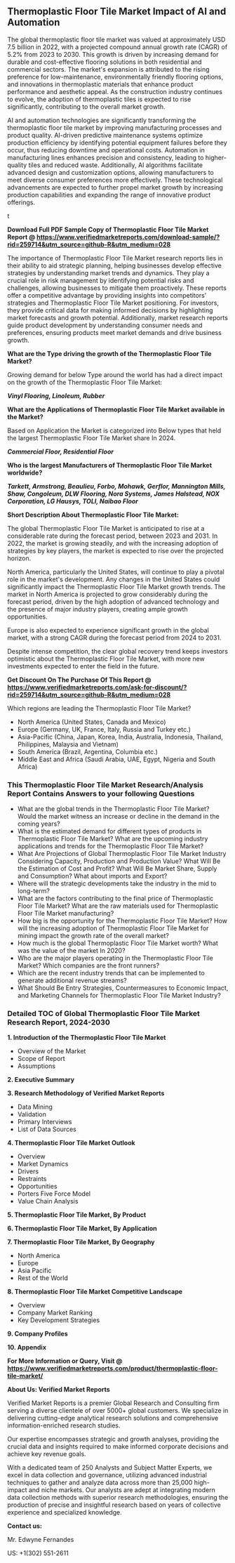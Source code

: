 <h2>Thermoplastic Floor Tile Market Impact of AI and Automation</h2><p>The global thermoplastic floor tile market was valued at approximately USD 7.5 billion in 2022, with a projected compound annual growth rate (CAGR) of 5.2% from 2023 to 2030. This growth is driven by increasing demand for durable and cost-effective flooring solutions in both residential and commercial sectors. The market's expansion is attributed to the rising preference for low-maintenance, environmentally friendly flooring options, and innovations in thermoplastic materials that enhance product performance and aesthetic appeal. As the construction industry continues to evolve, the adoption of thermoplastic tiles is expected to rise significantly, contributing to the overall market growth.</p><p>AI and automation technologies are significantly transforming the thermoplastic floor tile market by improving manufacturing processes and product quality. AI-driven predictive maintenance systems optimize production efficiency by identifying potential equipment failures before they occur, thus reducing downtime and operational costs. Automation in manufacturing lines enhances precision and consistency, leading to higher-quality tiles and reduced waste. Additionally, AI algorithms facilitate advanced design and customization options, allowing manufacturers to meet diverse consumer preferences more effectively. These technological advancements are expected to further propel market growth by increasing production capabilities and expanding the range of innovative product offerings.</p>t</p><p id="" class=""><strong>Download Full PDF Sample Copy of Thermoplastic Floor Tile Market Report @ <a href="https://www.verifiedmarketreports.com/download-sample/?rid=259714&utm_source=github-R&utm_medium=028" target="_blank">https://www.verifiedmarketreports.com/download-sample/?rid=259714&utm_source=github-R&utm_medium=028</a></strong></p><p>The importance of&nbsp;Thermoplastic Floor Tile Market research reports lies in their ability to aid strategic planning, helping businesses develop effective strategies by understanding market trends and dynamics. They play a crucial role in risk management by identifying potential risks and challenges, allowing businesses to mitigate them proactively. These reports offer a competitive advantage by providing insights into competitors' strategies and Thermoplastic Floor Tile Market positioning. For investors, they provide critical data for making informed decisions by highlighting market forecasts and growth potential. Additionally, market research reports guide product development by understanding consumer needs and preferences, ensuring products meet market demands and drive business growth.</p><p><strong>What are the&nbsp;Type driving the growth of the Thermoplastic Floor Tile Market?</strong></p><p id="" class="">Growing demand for below Type around the world has had a direct impact on the growth of the Thermoplastic Floor Tile Market:</p><em><strong>Vinyl Flooring, Linoleum, Rubber</strong></em></p><strong>What are the&nbsp;Applications&nbsp;of Thermoplastic Floor Tile Market available in the Market?</strong></p><p id="" class="">Based on Application the Market is categorized into Below types that held the largest Thermoplastic Floor Tile Market share In 2024.</p><em><strong>Commercial Floor, Residential Floor</strong></em></p><strong>Who is the largest Manufacturers of Thermoplastic Floor Tile Market worldwide?</strong></p><p><em><strong>Tarkett, Armstrong, Beaulieu, Forbo, Mohawk, Gerflor, Mannington Mills, Shaw, Congoleum, DLW Flooring, Nora Systems, James Halstead, NOX Corporation, LG Hausys, TOLI, Naibao Floor</strong></em></p><p id="" class=""><strong>Short Description About Thermoplastic Floor Tile Market:</strong></p><p>The global Thermoplastic Floor Tile Market is anticipated to rise at a considerable rate during the forecast period, between 2023 and 2031. In 2022, the market is growing steadily, and with the increasing adoption of strategies by key players, the market is expected to rise over the projected horizon.</p><p>North America, particularly the United States, will continue to play a pivotal role in the market's development. Any changes in the United States could significantly impact the Thermoplastic Floor Tile Market growth trends. The market in North America is projected to grow considerably during the forecast period, driven by the high adoption of advanced technology and the presence of major industry players, creating ample growth opportunities.</p><p>Europe is also expected to experience significant growth in the global market, with a strong CAGR during the forecast period from 2024 to 2031.</p><p>Despite intense competition, the clear global recovery trend keeps investors optimistic about the Thermoplastic Floor Tile Market, with more new investments expected to enter the field in the future.</p><p id="" class=""><strong>Get Discount On The Purchase Of This Report @ <a href="https://www.verifiedmarketreports.com/ask-for-discount/?rid=259714&utm_source=github-R&utm_medium=028" target="_blank">https://www.verifiedmarketreports.com/ask-for-discount/?rid=259714&utm_source=github-R&utm_medium=028</a></strong></p>Which regions are leading the Thermoplastic Floor Tile Market?</p><ul><li>North America (United States, Canada and Mexico)</li><li>Europe (Germany, UK, France, Italy, Russia and Turkey etc.)</li><li>Asia-Pacific (China, Japan, Korea, India, Australia, Indonesia, Thailand, Philippines, Malaysia and Vietnam)</li><li>South America (Brazil, Argentina, Columbia etc.)</li><li>Middle East and Africa (Saudi Arabia, UAE, Egypt, Nigeria and South Africa)</li></ul><h3 id="" class="">This Thermoplastic Floor Tile Market Research/Analysis Report Contains Answers to your following Questions</h3><ul><li>What are the global trends in the Thermoplastic Floor Tile Market? Would the market witness an increase or decline in the demand in the coming years?</li><li>What is the estimated demand for different types of products in Thermoplastic Floor Tile Market? What are the upcoming industry applications and trends for the Thermoplastic Floor Tile Market?</li><li>What Are Projections of Global Thermoplastic Floor Tile Market Industry Considering Capacity, Production and Production Value? What Will Be the Estimation of Cost and Profit? What Will Be Market Share, Supply and Consumption? What about imports and Export?</li><li>Where will the strategic developments take the industry in the mid to long-term?</li><li>What are the factors contributing to the final price of Thermoplastic Floor Tile Market? What are the raw materials used for Thermoplastic Floor Tile Market manufacturing?</li><li>How big is the opportunity for the Thermoplastic Floor Tile Market? How will the increasing adoption of Thermoplastic Floor Tile Market for mining impact the growth rate of the overall market?</li><li>How much is the global Thermoplastic Floor Tile Market worth? What was the value of the market In 2020?</li><li>Who are the major players operating in the Thermoplastic Floor Tile Market? Which companies are the front runners?</li><li>Which are the recent industry trends that can be implemented to generate additional revenue streams?</li><li>What Should Be Entry Strategies, Countermeasures to Economic Impact, and Marketing Channels for Thermoplastic Floor Tile Market Industry?</li></ul><h3 id="" class="">Detailed TOC of Global Thermoplastic Floor Tile Market Research Report, 2024-2030</h3><p id="" class=""><strong>1. Introduction of the Thermoplastic Floor Tile Market</strong></p><ul><li>Overview of the Market</li><li>Scope of Report</li><li>Assumptions</li></ul><p id="" class=""><strong>2. Executive Summary</strong></p><p id="" class=""><strong>3. Research Methodology of Verified Market Reports</strong></p><ul><li>Data Mining</li><li>Validation</li><li>Primary Interviews</li><li>List of Data Sources</li></ul><p id="" class=""><strong>4. Thermoplastic Floor Tile Market Outlook</strong></p><ul><li>Overview</li><li>Market Dynamics</li><li>Drivers</li><li>Restraints</li><li>Opportunities</li><li>Porters Five Force Model</li><li>Value Chain Analysis</li></ul><p id="" class=""><strong>5. Thermoplastic Floor Tile Market, By Product</strong></p><p id="" class=""><strong>6. Thermoplastic Floor Tile Market, By Application</strong></p><p id="" class=""><strong>7. Thermoplastic Floor Tile Market, By Geography</strong></p><ul><li>North America</li><li>Europe</li><li>Asia Pacific</li><li>Rest of the World</li></ul><p id="" class=""><strong>8. Thermoplastic Floor Tile Market Competitive Landscape</strong></p><ul><li>Overview</li><li>Company Market Ranking</li><li>Key Development Strategies</li></ul><p id="" class=""><strong>9. Company Profiles</strong></p><p id="" class=""><strong>10. Appendix</strong></p><p id="" class=""><strong>For More Information or Query, Visit @ <a href="https://www.verifiedmarketreports.com/product/thermoplastic-floor-tile-market/" target="_blank">https://www.verifiedmarketreports.com/product/thermoplastic-floor-tile-market/</a></strong></p><p id="" class=""><strong>About Us: Verified Market Reports</strong></p><p id="" class="">Verified Market Reports is a premier Global Research and Consulting firm serving a diverse clientele of over 5000+ global customers. We specialize in delivering cutting-edge analytical research solutions and comprehensive information-enriched research studies.</p><p id="" class="">Our expertise encompasses strategic and growth analyses, providing the crucial data and insights required to make informed corporate decisions and achieve key revenue goals.</p><p id="" class="">With a dedicated team of 250 Analysts and Subject Matter Experts, we excel in data collection and governance, utilizing advanced industrial techniques to gather and analyze data across more than 25,000 high-impact and niche markets. Our analysts are adept at integrating modern data collection methods with superior research methodologies, ensuring the production of precise and insightful research based on years of collective experience and specialized knowledge.</p><p id="" class=""><strong>Contact us:</strong></p><p id="" class="">Mr. Edwyne Fernandes</p><p id="" class="">US: +1(302) 551-2611</p>